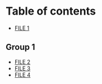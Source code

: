 # Table of contents

* [FILE 1](README.md)

## Group 1

* [FILE 2](group-1/uno-changed.md)
* [FILE 3](group-1/file-2.md)
* [FILE 4](group-1/file-3.md)
